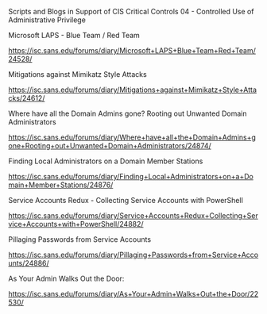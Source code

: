 Scripts and Blogs in Support of CIS Critical Controls 04 - Controlled Use of Administrative Privilege

Microsoft LAPS - Blue Team / Red Team

https://isc.sans.edu/forums/diary/Microsoft+LAPS+Blue+Team+Red+Team/24528/

Mitigations against Mimikatz Style Attacks

https://isc.sans.edu/forums/diary/Mitigations+against+Mimikatz+Style+Attacks/24612/

Where have all the Domain Admins gone? Rooting out Unwanted Domain Administrators

https://isc.sans.edu/forums/diary/Where+have+all+the+Domain+Admins+gone+Rooting+out+Unwanted+Domain+Administrators/24874/

Finding Local Administrators on a Domain Member Stations

https://isc.sans.edu/forums/diary/Finding+Local+Administrators+on+a+Domain+Member+Stations/24876/

Service Accounts Redux - Collecting Service Accounts with PowerShell

https://isc.sans.edu/forums/diary/Service+Accounts+Redux+Collecting+Service+Accounts+with+PowerShell/24882/

Pillaging Passwords from Service Accounts

https://isc.sans.edu/forums/diary/Pillaging+Passwords+from+Service+Accounts/24886/

As Your Admin Walks Out the Door:

https://isc.sans.edu/forums/diary/As+Your+Admin+Walks+Out+the+Door/22530/

